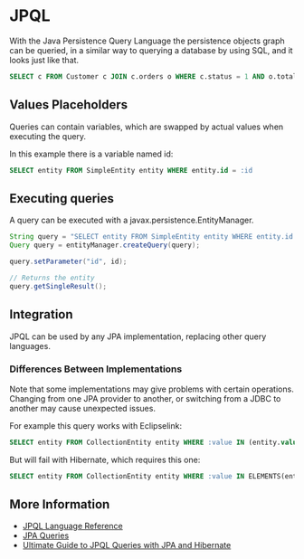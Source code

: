 # JPQL



With the Java Persistence Query Language the persistence objects graph can be queried, in a similar way to querying a database by using SQL, and it looks just like that.

```sql
SELECT c FROM Customer c JOIN c.orders o WHERE c.status = 1 AND o.totalPrice > 10000
```

## Values Placeholders

Queries can contain variables, which are swapped by actual values when executing the query.

In this example there is a variable named id:

```sql
SELECT entity FROM SimpleEntity entity WHERE entity.id = :id
```

## Executing queries

A query can be executed with a javax.persistence.EntityManager.

```java
String query = "SELECT entity FROM SimpleEntity entity WHERE entity.id = :id";
Query query = entityManager.createQuery(query);

query.setParameter("id", id);

// Returns the entity
query.getSingleResult();
```

## Integration

JPQL can be used by any JPA implementation, replacing other query languages.

### Differences Between Implementations

Note that some implementations may give problems with certain operations. Changing from one JPA provider to another, or switching from a JDBC to another may cause unexpected issues.

For example this query works with Eclipselink:

```sql
SELECT entity FROM CollectionEntity entity WHERE :value IN (entity.values)
```

But will fail with Hibernate, which requires this one:

```sql
SELECT entity FROM CollectionEntity entity WHERE :value IN ELEMENTS(entity.values)
```

## More Information

* [JPQL Language Reference](https://docs.oracle.com/html/E13946_01/ejb3_langref.html)
* [JPA Queries](https://www.objectdb.com/java/jpa/query)
* [Ultimate Guide to JPQL Queries with JPA and Hibernate](https://www.thoughts-on-java.org/jpql/)

